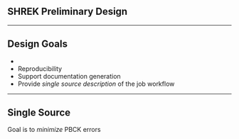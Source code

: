 SHREK Preliminary Design
---

---

Design Goals
---

-
-  Reproducibility
- Support documentation generation
- Provide *single source description* of the job workflow

---

Single Source 
---
Goal is to *minimize* PBCK errors
